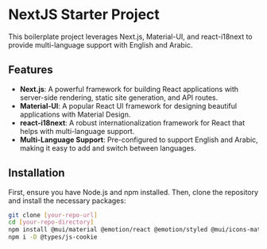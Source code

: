 # NextJS Starter Project

This boilerplate project leverages Next.js, Material-UI, and react-i18next to provide multi-language support with English and Arabic.

## Features

- **Next.js**: A powerful framework for building React applications with server-side rendering, static site generation, and API routes.
- **Material-UI**: A popular React UI framework for designing beautiful applications with Material Design.
- **react-i18next**: A robust internationalization framework for React that helps with multi-language support.
- **Multi-Language Support**: Pre-configured to support English and Arabic, making it easy to add and switch between languages.

## Installation

First, ensure you have Node.js and npm installed. Then, clone the repository and install the necessary packages:

```bash
git clone [your-repo-url]
cd [your-repo-directory]
npm install @mui/material @emotion/react @emotion/styled @mui/icons-material @mui/material-nextjs @emotion/cache stylis stylis-plugin-rtl react-i18next i18next i18next-resources-to-backend next-i18n-router
npm i -D @types/js-cookie
